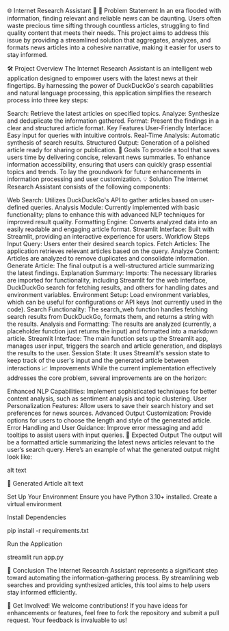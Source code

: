 🌐 Internet Research Assistant 🔎
📌 Problem Statement
In an era flooded with information, finding relevant and reliable news can be daunting. Users often waste precious time sifting through countless articles, struggling to find quality content that meets their needs. This project aims to address this issue by providing a streamlined solution that aggregates, analyzes, and formats news articles into a cohesive narrative, making it easier for users to stay informed.

🛠️ Project Overview
The Internet Research Assistant is an intelligent web application designed to empower users with the latest news at their fingertips. By harnessing the power of DuckDuckGo's search capabilities and natural language processing, this application simplifies the research process into three key steps:

Search: Retrieve the latest articles on specified topics.
Analyze: Synthesize and deduplicate the information gathered.
Format: Present the findings in a clear and structured article format.
Key Features
User-Friendly Interface: Easy input for queries with intuitive controls.
Real-Time Analysis: Automatic synthesis of search results.
Structured Output: Generation of a polished article ready for sharing or publication.
🎯 Goals
To provide a tool that saves users time by delivering concise, relevant news summaries.
To enhance information accessibility, ensuring that users can quickly grasp essential topics and trends.
To lay the groundwork for future enhancements in information processing and user customization.
💡 Solution
The Internet Research Assistant consists of the following components:

Web Search: Utilizes DuckDuckGo's API to gather articles based on user-defined queries.
Analysis Module: Currently implemented with basic functionality; plans to enhance this with advanced NLP techniques for improved result quality.
Formatting Engine: Converts analyzed data into an easily readable and engaging article format.
Streamlit Interface: Built with Streamlit, providing an interactive experience for users.
Workflow Steps
Input Query: Users enter their desired search topics.
Fetch Articles: The application retrieves relevant articles based on the query.
Analyze Content: Articles are analyzed to remove duplicates and consolidate information.
Generate Article: The final output is a well-structured article summarizing the latest findings.
Explanation Summary:
Imports: The necessary libraries are imported for functionality, including Streamlit for the web interface, DuckDuckGo search for fetching results, and others for handling dates and environment variables.
Environment Setup: Load environment variables, which can be useful for configurations or API keys (not currently used in the code). Search Functionality: The search_web function handles fetching search results from DuckDuckGo, formats them, and returns a string with the results.
Analysis and Formatting: The results are analyzed (currently, a placeholder function just returns the input) and formatted into a markdown article.
Streamlit Interface: The main function sets up the Streamlit app, manages user input, triggers the search and article generation, and displays the results to the user.
Session State: It uses Streamlit's session state to keep track of the user's input and the generated article between interactions
📈 Improvements
While the current implementation effectively addresses the core problem, several improvements are on the horizon:

Enhanced NLP Capabilities: Implement sophisticated techniques for better content analysis, such as sentiment analysis and topic clustering.
User Personalization Features: Allow users to save their search history and set preferences for news sources.
Advanced Output Customization: Provide options for users to choose the length and style of the generated article.
Error Handling and User Guidance: Improve error messaging and add tooltips to assist users with input queries.
📃 Expected Output
The output will be a formatted article summarizing the latest news articles relevant to the user’s search query. Here’s an example of what the generated output might look like:

alt text

📰 Generated Article
alt text

Set Up Your Environment Ensure you have Python 3.10+ installed. Create a virtual environment

Install Dependencies

pip install -r requirements.txt

Run the Application

streamlit run app.py

🏁 Conclusion
The Internet Research Assistant represents a significant step toward automating the information-gathering process. By streamlining web searches and providing synthesized articles, this tool aims to help users stay informed efficiently.

🌟 Get Involved!
We welcome contributions! If you have ideas for enhancements or features, feel free to fork the repository and submit a pull request. Your feedback is invaluable to us!
